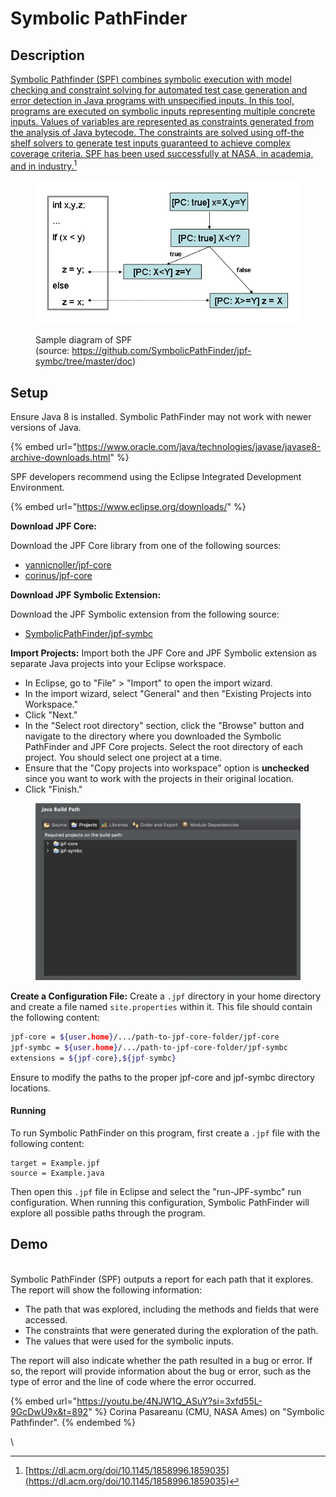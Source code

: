 # Symbolic PathFinder

## Description

[Symbolic Pathfinder (SPF) combines symbolic execution with model checking and constraint solving for automated test case generation and error detection in Java programs with unspecified inputs. In this tool, programs are executed on symbolic inputs representing multiple concrete inputs. Values of variables are represented as constraints generated from the analysis of Java bytecode. The constraints are solved using off-the shelf solvers to generate test inputs guaranteed to achieve complex coverage criteria. SPF has been used successfully at NASA, in academia, and in industry.](#user-content-fn-1)[^1]

<figure><img src="../../.gitbook/assets/image (1).png" alt=""><figcaption><p>Sample diagram of SPF<br>(source: <a href="https://github.com/SymbolicPathFinder/jpf-symbc/tree/master/doc">https://github.com/SymbolicPathFinder/jpf-symbc/tree/master/doc</a>)</p></figcaption></figure>

## Setup

Ensure Java 8 is installed. Symbolic PathFinder may not work with newer versions of Java.

{% embed url="https://www.oracle.com/java/technologies/javase/javase8-archive-downloads.html" %}

SPF developers recommend using the Eclipse Integrated Development Environment.

{% embed url="https://www.eclipse.org/downloads/" %}

**Download JPF Core:**

Download the JPF Core library from one of the following sources:

* [yannicnoller/jpf-core](https://github.com/yannicnoller/jpf-core/tree/0f2f2901cd0ae9833145c38fee57be03da90a64f)
* [corinus/jpf-core](https://github.com/corinus/jpf-core)

**Download JPF Symbolic Extension:**

Download the JPF Symbolic extension from the following source:

* [SymbolicPathFinder/jpf-symbc](https://github.com/SymbolicPathFinder/jpf-symbc)

**Import Projects:** Import both the JPF Core and JPF Symbolic extension as separate Java projects into your Eclipse workspace.

* In Eclipse, go to "File" > "Import" to open the import wizard.
* In the import wizard, select "General" and then "Existing Projects into Workspace."
* Click "Next."
* In the "Select root directory" section, click the "Browse" button and navigate to the directory where you downloaded the Symbolic PathFinder and JPF Core projects. Select the root directory of each project. You should select one project at a time.
* Ensure that the "Copy projects into workspace" option is **unchecked** since you want to work with the projects in their original location.
* Click "Finish."

<figure><img src="../../.gitbook/assets/image (5).png" alt=""><figcaption></figcaption></figure>

**Create a Configuration File:** Create a `.jpf` directory in your home directory and create a file named `site.properties` within it. This file should contain the following content:

```bash
jpf-core = ${user.home}/.../path-to-jpf-core-folder/jpf-core
jpf-symbc = ${user.home}/.../path-to-jpf-core-folder/jpf-symbc
extensions = ${jpf-core},${jpf-symbc}
```

Ensure to modify the paths to the proper jpf-core and jpf-symbc directory locations.

#### Running

To run Symbolic PathFinder on this program, first create a `.jpf` file with the following content:

```
target = Example.jpf
source = Example.java
```

Then open this `.jpf` file in Eclipse and select the "run-JPF-symbc" run configuration. When running this configuration, Symbolic PathFinder will explore all possible paths through the program.

## Demo

\
Symbolic PathFinder (SPF) outputs a report for each path that it explores. The report will show the following information:

* The path that was explored, including the methods and fields that were accessed.
* The constraints that were generated during the exploration of the path.
* The values that were used for the symbolic inputs.

The report will also indicate whether the path resulted in a bug or error. If so, the report will provide information about the bug or error, such as the type of error and the line of code where the error occurred.

{% embed url="https://youtu.be/4NJW1Q_ASuY?si=3xfd55L-9GcDwU9x&t=892" %}
Corina Pasareanu (CMU, NASA Ames) on "Symbolic Pathfinder".
{% endembed %}

\


[^1]: [https://dl.acm.org/doi/10.1145/1858996.1859035](https://dl.acm.org/doi/10.1145/1858996.1859035)
